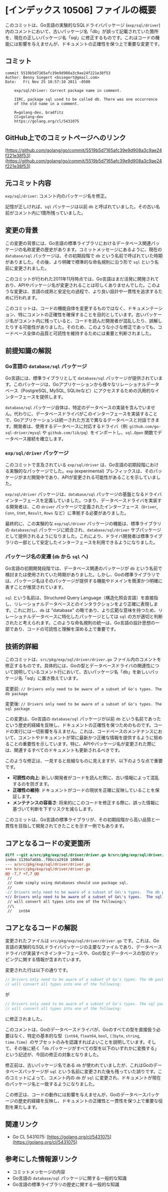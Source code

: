 # [インデックス 10506] ファイルの概要

このコミットは、Go言語の実験的なSQLドライバパッケージ (`exp/sql/driver`) 内のコメントにおいて、古いパッケージ名「db」が誤って記載されていた箇所を、現在の正しいパッケージ名「sql」に修正するものです。これはコードの機能には影響を与えませんが、ドキュメントの正確性を保つ上で重要な変更です。

## コミット

```
commit 5519b5d7165afc39e9d908a3c9ae24f221e38f53
Author: Benny Siegert <bsiegert@gmail.com>
Date:   Fri Nov 25 10:57:10 2011 -0500

    exp/sql/driver: Correct package name in comment.
    
    IIRC, package sql used to be called db. There was one occurrence
    of the old name in a comment.
    
    R=golang-dev, bradfitz
    CC=golang-dev
    https://golang.org/cl/5431075
```

## GitHub上でのコミットページへのリンク

[https://github.com/golang/go/commit/5519b5d7165afc39e9d908a3c9ae24f221e38f53](https://github.com/golang/go/commit/5519b5d7165afc39e9d908a3c9ae24f221e38f53)

## 元コミット内容

`exp/sql/driver`: コメント内のパッケージ名を修正。

記憶が正しければ、`sql` パッケージは以前 `db` と呼ばれていました。その古い名前がコメント内に1箇所残っていました。

## 変更の背景

この変更の背景には、Go言語の標準ライブラリにおけるデータベース関連パッケージの名称変更の歴史があります。コミットメッセージにあるように、現在の `database/sql` パッケージは、その初期段階で `db` という名前で呼ばれていた時期がありました。その後、より明確で標準的な命名規則に沿う形で `sql` という名前に変更されました。

このコミットが行われた2011年11月時点では、Go言語はまだ活発に開発されており、APIやパッケージ名が変更されることは珍しくありませんでした。このような変更は、言語の成熟と安定化の過程で、より良い設計や一貫性を追求するために行われます。

このコミットは、コードの機能自体を変更するものではなく、ドキュメンテーション、特にコメントの正確性を確保することを目的としています。古いパッケージ名がコメント内に残っていると、コードを読んだ開発者が混乱したり、誤解したりする可能性がありました。そのため、このような小さな修正であっても、コードベース全体の品質と可読性を維持するためには重要と判断されました。

## 前提知識の解説

### Go言語の `database/sql` パッケージ

Go言語には、標準ライブラリとして `database/sql` パッケージが提供されています。このパッケージは、Goアプリケーションから様々なリレーショナルデータベース（PostgreSQL, MySQL, SQLiteなど）にアクセスするための汎用的なインターフェースを提供します。

`database/sql` パッケージ自体は、特定のデータベースの実装を含んでいません。代わりに、データベースドライバがこのインターフェースを実装することで、Goアプリケーションは統一された方法で異なるデータベースと対話できます。開発者は、使用するデータベースに対応するドライバ（例: `github.com/go-sql-driver/mysql` や `github.com/lib/pq`）をインポートし、`sql.Open` 関数でデータベース接続を確立します。

### `exp/sql/driver` パッケージ

このコミットで言及されている `exp/sql/driver` は、Go言語の初期段階における実験的なパッケージでした。`exp` (experimental) プレフィックスは、そのパッケージがまだ開発中であり、APIが変更される可能性があることを示していました。

`exp/sql/driver` パッケージは、`database/sql` パッケージの基盤となるドライバインターフェースを定義していました。つまり、データベースドライバを実装する開発者は、この `driver` パッケージで定義されたインターフェース（`Driver`, `Conn`, `Stmt`, `Result`, `Rows` など）に準拠する必要がありました。

最終的に、この実験的な `exp/sql/driver` パッケージの機能は、標準ライブラリの `database/sql` パッケージに統合され、`database/sql/driver` サブパッケージとして提供されるようになりました。これにより、ドライバ開発者は標準ライブラリの一部として安定したインターフェースを利用できるようになりました。

### パッケージ名の変遷 (`db` から `sql` へ)

Go言語の初期開発段階では、データベース関連のパッケージが `db` という名前で検討または使用されていた時期がありました。しかし、Goの標準ライブラリでは、パッケージ名はそのパッケージが提供する機能やドメインを簡潔かつ明確に表すことが推奨されています。

`sql` という名前は、Structured Query Language（構造化照会言語）を直接指し、リレーショナルデータベースとのインタラクションをより正確に表現します。これに対し、`db` は "database" の略であり、より広範な意味を持つため、リレーショナルデータベースに特化したパッケージとしては `sql` の方が適切と判断されたと考えられます。このような命名規則の統一は、Go言語の設計思想の一部であり、コードの可読性と理解を深める上で重要です。

## 技術的詳細

このコミットは、`src/pkg/exp/sql/driver/driver.go` ファイル内のコメントを修正するものです。具体的には、Goの型とデータベースドライバの関連性について説明しているコメント行において、古いパッケージ名「db」を新しいパッケージ名「sql」に置き換えています。

変更前:
`// Drivers only need to be aware of a subset of Go's types. The db package`

変更後:
`// Drivers only need to be aware of a subset of Go's types. The sql package`

この変更は、Go言語の `database/sql` パッケージが以前 `db` という名前であったという歴史的経緯を反映し、ドキュメントの正確性を保つためのものです。コードの実行には一切影響を与えません。これは、コードベースのメンテナンスにおいて、コメントやドキュメントが常に最新かつ正確な情報を提供するように努めることの重要性を示しています。特に、APIやパッケージ名が変更された際には、関連するすべてのドキュメントも更新されるべきです。

このような修正は、一見すると些細なものに見えますが、以下のような点で重要です。
*   **可読性の向上**: 新しい開発者がコードを読んだ際に、古い情報によって混乱するのを防ぎます。
*   **正確性の維持**: ドキュメントがコードの現状を正確に反映していることを保証します。
*   **メンテナンスの容易さ**: 将来的にこのコードを修正する際に、誤った情報に基づいて判断を下すリスクを減らします。

このコミットは、Go言語の標準ライブラリが、その初期段階から高い品質と一貫性を目指して開発されてきたことを示す一例でもあります。

## コアとなるコードの変更箇所

```diff
diff --git a/src/pkg/exp/sql/driver/driver.go b/src/pkg/exp/sql/driver/driver.go
index 1139afa6bb..f0bcca2910 100644
--- a/src/pkg/exp/sql/driver/driver.go
+++ b/src/pkg/exp/sql/driver/driver.go
@@ -7,7 +7,7 @@
 //
 // Code simply using databases should use package sql.
 //
-// Drivers only need to be aware of a subset of Go\'s types.  The db package
+// Drivers only need to be aware of a subset of Go\'s types.  The sql package
 // will convert all types into one of the following:\
 //\
 //   int64
```

## コアとなるコードの解説

変更されたファイルは `src/pkg/exp/sql/driver/driver.go` です。これは、Go言語の実験的なSQLドライバパッケージの主要なファイルであり、データベースドライバが実装すべきインターフェースや、Goの型とデータベースの型のマッピングに関する情報が含まれています。

変更された行は以下の通りです。

```go
// Drivers only need to be aware of a subset of Go's types. The db package
// will convert all types into one of the following:
```
が
```go
// Drivers only need to be aware of a subset of Go's types. The sql package
// will convert all types into one of the following:
```
に修正されました。

このコメントは、Goのデータベースドライバが、Goのすべての型を直接扱う必要はなく、特定の基本的な型（`int64`, `float64`, `bool`, `[]byte`, `string`, `time.Time`）のサブセットのみを認識すればよいことを説明しています。そして、その後に続く「`db` パッケージがすべての型を以下のいずれかに変換する」という記述が、今回の修正の対象となりました。

修正前は、古いパッケージ名である `db` が使われていましたが、これはGoのデータベースパッケージが `sql` という名前に変更された後も残っていた誤りです。このコミットによって、コメント内の `db` が `sql` に変更され、ドキュメントが現在のパッケージ名と一致するようになりました。

この修正は、コードの動作には影響を与えませんが、Goのデータベースパッケージの歴史的経緯を反映し、ドキュメントの正確性と一貫性を保つ上で重要な役割を果たします。

## 関連リンク

*   Go CL 5431075: [https://golang.org/cl/5431075](https://golang.org/cl/5431075)

## 参考にした情報源リンク

*   コミットメッセージの内容
*   Go言語の `database/sql` パッケージに関する一般的な知識
*   Go言語の標準ライブラリの歴史に関する一般的な知識
